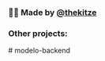### 🙋‍♂️ Made by [@thekitze](https://twitter.com/thekitze)  

### Other projects:
 
#   m o d e l o - b a c k e n d  
 
